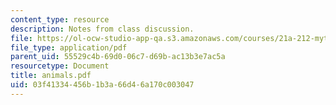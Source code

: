```yaml
---
content_type: resource
description: Notes from class discussion.
file: https://ol-ocw-studio-app-qa.s3.amazonaws.com/courses/21a-212-myth-ritual-and-symbolism-spring-2004/03f41334456b1b3a66d46a170c003047_animals.pdf
file_type: application/pdf
parent_uid: 55529c4b-69d0-06c7-d69b-ac13b3e7ac5a
resourcetype: Document
title: animals.pdf
uid: 03f41334-456b-1b3a-66d4-6a170c003047
---
```

